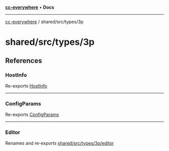 [**cc-everywhere**](../../../../index.md) • **Docs**

***

[cc-everywhere](../../../../index.md) / shared/src/types/3p

# shared/src/types/3p

## References

### HostInfo

Re-exports [HostInfo](HostInfo.types/type-aliases/HostInfo.md)

***

### ConfigParams

Re-exports [ConfigParams](HostInfo.types/type-aliases/ConfigParams.md)

***

### Editor

Renames and re-exports [shared/src/types/3p/editor](editor/index.md)
